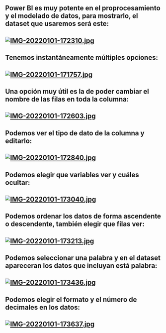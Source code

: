 
## Power BI es muy potente en el proprocesamiento y el modelado de datos, para mostrarlo, el dataset que usaremos será este:
## [![IMG-20220101-172310.jpg](https://i.postimg.cc/FsQkkxb5/IMG-20220101-172310.jpg)](https://postimg.cc/14J3LwYJ)

## Tenemos instantáneamente múltiples opciones:
## [![IMG-20220101-171757.jpg](https://i.postimg.cc/1tpYmHcR/IMG-20220101-171757.jpg)](https://postimg.cc/WF17S0Hx)

## Una opción muy útil es la de poder cambiar el nombre de las filas en toda la columna:
## [![IMG-20220101-172603.jpg](https://i.postimg.cc/rmngFPRk/IMG-20220101-172603.jpg)](https://postimg.cc/34G2t9ZS)


## Podemos ver el tipo de dato de la columna y editarlo:
## [![IMG-20220101-172840.jpg](https://i.postimg.cc/h4N6LXhq/IMG-20220101-172840.jpg)](https://postimg.cc/Jtcpm4bT)

## Podemos elegir que variables ver y cuáles ocultar:
## [![IMG-20220101-173040.jpg](https://i.postimg.cc/Dwr9y7v3/IMG-20220101-173040.jpg)](https://postimg.cc/HrLZ6D86)

## Podemos ordenar los datos de forma ascendente o descendente, también elegir que filas ver:
## [![IMG-20220101-173213.jpg](https://i.postimg.cc/VvM8qn8d/IMG-20220101-173213.jpg)](https://postimg.cc/q6kS0tgT)

## Podemos seleccionar una palabra y en el dataset apareceran los datos que incluyan está palabra:
## [![IMG-20220101-173436.jpg](https://i.postimg.cc/xdbtTRyJ/IMG-20220101-173436.jpg)](https://postimg.cc/NyB1dRnB)

## Podemos elegir el formato y el número de decimales en los datos:
## [![IMG-20220101-173637.jpg](https://i.postimg.cc/fRSrJDMR/IMG-20220101-173637.jpg)](https://postimg.cc/QFsbzLB2)
